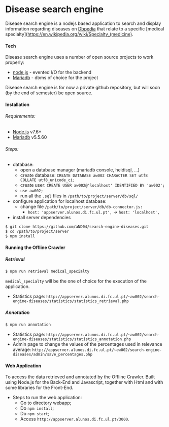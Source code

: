 # Disease search engine

Disease search engine is a nodejs based application to search and display information regarding diseases on [Dbpedia](https://wiki.dbpedia.org/) that relate to a specific [medical specialty](https://en.wikipedia.org/wiki/Specialty_(medicine).

#### Tech

Disease search engine uses a number of open source projects to work properly:

* [node.js](https://nodejs.org/en/) - evented I/O for the backend
* [Mariadb](https://mariadb.org/) - dbms of choice for the project

Disease search engine is for now a private github repository, but will soon (by the end of semester) be open source.

#### Installation
###### Requirements:
* [Node.js](https://nodejs.org/) v7.6+
* [Mariadb](https://downloads.mariadb.org/) v5.5.60

###### Steps:
* database:
    * open a database manager (mariadb console, heidisql, ...)
    * create database: `CREATE DATABASE aw002 CHARACTER SET utf8 COLLATE utf8_unicode_ci;`
    * create user: `CREATE USER aw002@'localhost' IDENTIFIED BY 'aw002';`
    * `use aw002;`
    * run all the `.sql` files in `/path/to/project/server/db/sql/` 
* configure application for localhost database:
    * change file `/path/to/project/server/db/db-connector.js:`
        * `host: 'appserver.alunos.di.fc.ul.pt',` -> `host: 'localhost',`
* install server dependencies
```sh
$ git clone https://github.com/aND04/search-engine-diseases.git
$ cd /path/to/project/server
$ npm install
```
#### Running the Offline Crawler
##### Retrieval
``` sh
$ npm run retrieval medical_specialty
```
`medical_specialty` will be the one of choice for the execution of the application.
* Statistics page: `http://appserver.alunos.di.fc.ul.pt/~aw002/search-engine-diseases/statistics/statistics_retrieval.php`

##### Annotation
``` sh
$ npm run annotation
```
* Statistics page: `http://appserver.alunos.di.fc.ul.pt/~aw002/search-engine-diseases/statistics/statistics_annotation.php`
* Admin page to change the values of the percentages used in relevance average: `http://appserver.alunos.di.fc.ul.pt/~aw002/search-engine-diseases/admin/save_percentages.php`

#### Web Application
To access the data retrieved and annotated by the Offline Crawler.
Built using Node.js for the Back-End and Javascript, together with Html and with some libraries for the Front-End.

* Steps to run the web application:
    * Go to directory webapp;
    * Do `npm install`;
    * Do `npm start`;
    * Access `http://appserver.alunos.di.fc.ul.pt/3000`.
    
